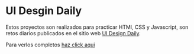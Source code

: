 # UI Desgin Daily

Estos proyectos son realizados para practicar HTMl, CSS y Javascript, son retos diarios publicados en el sitio web [UI Design Daily](https://www.uidesigndaily.com/).

Para verlos completos [haz click aqui](https://orliland.github.io/design-daily)
